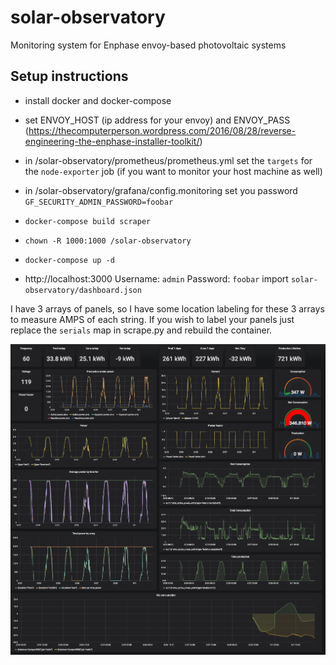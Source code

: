 # solar-observatory
Monitoring system for Enphase envoy-based photovoltaic systems

## Setup instructions

* install docker and docker-compose
* set ENVOY_HOST (ip address for your envoy) and ENVOY_PASS
(https://thecomputerperson.wordpress.com/2016/08/28/reverse-engineering-the-enphase-installer-toolkit/)

* in /solar-observatory/prometheus/prometheus.yml set the `targets` for the `node-exporter` job 
  (if you want to monitor your host machine as well)
  
* in /solar-observatory/grafana/config.monitoring set you password `GF_SECURITY_ADMIN_PASSWORD=foobar`
* `docker-compose build scraper`
* `chown -R 1000:1000 /solar-observatory`
* `docker-compose up -d`
* http://localhost:3000  Username: `admin` Password: `foobar` import `solar-observatory/dashboard.json`



I have 3 arrays of panels, so I have some location labeling for these 3 arrays to measure AMPS of each string.
If you wish to label your panels
just replace the `serials` map in scrape.py and rebuild the container.

![dashboard](https://github.com/petercable/solar-observatory/blob/master/screenshot.png)
